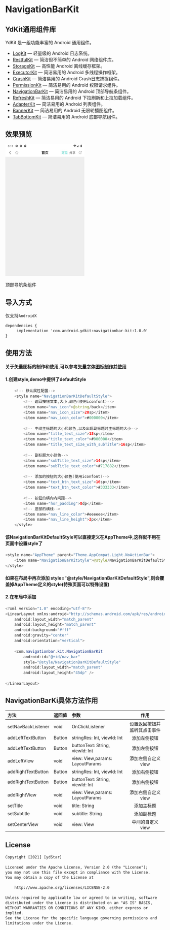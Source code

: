 # NavigationBarKit

## YdKit通用组件库
YdKit 是一组功能丰富的 Android 通用组件。

* [LogKit](https://github.com/ydstar/LogKit) — 轻量级的 Android 日志系统。
* [RestfulKit](https://github.com/ydstar/RestfulKit) — 简洁但不简单的 Android 网络组件库。
* [StorageKit](https://github.com/ydstar/StorageKit) — 高性能 Android 离线缓存框架。
* [ExecutorKit](https://github.com/ydstar/ExecutorKit) — 简洁易用的 Android 多线程操作框架。
* [CrashKit](https://github.com/ydstar/CrashKit) — 简洁易用的 Android Crash日志捕捉组件。
* [PermissionKit](https://github.com/ydstar/PermissionKit) — 简洁易用的 Android 权限请求组件。
* [NavigationBarKit](https://github.com/ydstar/NavigationBarKit) — 简洁易用的 Android 顶部导航条组件。
* [RefreshKit](https://github.com/ydstar/RefreshKit) — 简洁易用的 Android 下拉刷新和上拉加载组件。
* [AdapterKit](https://github.com/ydstar/AdapterKit) — 简洁易用的 Android 列表组件。
* [BannerKit](https://github.com/ydstar/BannerKit) — 简洁易用的 Android 无限轮播图组件。
* [TabBottomKit](https://github.com/ydstar/TabBottomKit) — 简洁易用的 Android 底部导航组件。
## 效果预览

<img src="https://github.com/ydstar/NavigationBarKit/blob/main/preview/show.jpeg" width="250px">

顶部导航条组件

## 导入方式

仅支持`AndroidX`
```
dependencies {
     implementation 'com.android.ydkit:navigationbar-kit:1.0.0'
}
```

## 使用方法
#### 关于矢量图标的制作和使用,可以参考[矢量字体图标制作并使用](https://www.jianshu.com/p/432d3b23384c)
#### 1.创建style,demo中提供了defaultStyle
```java
    <!-- 默认属性配置-->
    <style name="NavigationBarKitDefaultStyle">
        <!-- 返回按钮文本,大小,颜色(使用iconfont)-->
        <item name="nav_icon">@string/back</item>
        <item name="nav_icon_size">20sp</item>
        <item name="nav_icon_color">#000000</item>

        <!-- 中间主标题的大小和颜色,以及出现副标题时主标题的大小-->
        <item name="title_text_size">18sp</item>
        <item name="title_text_color">#000000</item>
        <item name="title_text_size_with_subTitle">16sp</item>

        <!-- 副标题大小颜色-->
        <item name="subTitle_text_size">14sp</item>
        <item name="subTitle_text_color">#717882</item>

        <!-- 添加的按钮的大小颜色(使用iconfont)-->
        <item name="text_btn_text_size">16sp</item>
        <item name="text_btn_text_color">#333333</item>

        <!-- 按钮的横向内间距-->
        <item name="hor_padding">8dp</item>
        <!-- 底部的横线-->
        <item name="nav_line_color">#eeeeee</item>
        <item name="nav_line_height">2px</item>
    </style>
```

#### 该NavigationBarKitDefaultStyle可以直接定义在AppTheme中,这样就不用在页面中设置style了
```java
<style name="AppTheme" parent="Theme.AppCompat.Light.NoActionBar">
    <item name="NavigationBarKitStyle">@style/NavigationBarKitDefaultStyle</item>
</style>
```

#### 如果在布局中再次添加 style="@style/NavigationBarKitDefaultStyle",则会覆盖掉AppTheme定义的style(特殊页面可以特殊设置)
#### 2.在布局中添加
```java
<?xml version="1.0" encoding="utf-8"?>
<LinearLayout xmlns:android="http://schemas.android.com/apk/res/android"
    android:layout_width="match_parent"
    android:layout_height="match_parent"
    android:background="#fff"
    android:gravity="center"
    android:orientation="vertical">

    <com.navigationbar.kit.NavigationBarKit
        android:id="@+id/nav_bar"
        style="@style/NavigationBarKitDefaultStyle"
        android:layout_width="match_parent"
        android:layout_height="45dp" />

</LinearLayout>

```


## NavigationBarKi具体方法作用
| 方法      |返回值  | 参数  |  作用  |
| :-------- | :--------| :--------| :--: |
| setNavBackListener| void  |OnClickListener  |  设置返回按钮并监听其点击事件 |
| addLeftTextButton|  Button  |stringRes: Int, viewId: Int |  添加左侧按钮 |
| addLeftTextButton|  Button  |buttonText: String, viewId: Int |  添加左侧按钮 |
| addLeftView|  void  |view: View,params: LayoutParams |  添加左侧自定义view |
| addRightTextButton|  Button  |stringRes: Int, viewId: Int |  添加右侧按钮 |
| addRightTextButton|  Button  |buttonText: String, viewId: Int |  添加右侧按钮 |
| addRightView|  void  |view: View,params: LayoutParams |  添加右侧自定义view |
| setTitle|  void  |title: String |  添加主标题 |
| setSubtitle|  void  |subtitle: String |  添加副标题 |
| setCenterView|  void  |view: View |  中间的自定义view |


## License
```text
Copyright [2021] [ydStar]

Licensed under the Apache License, Version 2.0 (the "License");
you may not use this file except in compliance with the License.
You may obtain a copy of the License at

    http://www.apache.org/licenses/LICENSE-2.0

Unless required by applicable law or agreed to in writing, software
distributed under the License is distributed on an "AS IS" BASIS,
WITHOUT WARRANTIES OR CONDITIONS OF ANY KIND, either express or implied.
See the License for the specific language governing permissions and
limitations under the License.
```
